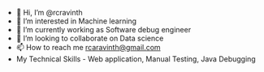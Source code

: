 - 👋 Hi, I’m @rcravinth
- 👀 I’m interested in Machine learning
- 🌱 I’m currently working as Software debug engineer
- 💞️ I’m looking to collaborate on Data science
- 📫 How to reach me rcaravinth@gmail.com
- My Technical Skills - Web application, Manual Testing, Java Debugging

<!---
rcravinth/rcravinth is a ✨ special ✨ repository because its `README.md` (this file) appears on your GitHub profile.
You can click the Preview link to take a look at your changes.
--->
